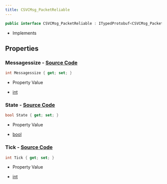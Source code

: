 ```yaml
---
title: CSVCMsg_PacketReliable
---
```


```csharp
public interface CSVCMsg_PacketReliable : ITypedProtobuf<CSVCMsg_PacketReliable>, INativeHandle, INetMessage<CSVCMsg_PacketReliable>, IDisposable
```

- Implements

## Properties

### **Messagessize** - [Source Code](https://github.com/swiftly-solution/swiftlys2/blob/main/managed/src/SwiftlyS2.Generated/Protobufs/Interfaces/CSVCMsg_PacketReliable.cs#L21)

```csharp
int Messagessize { get; set; }
```

- Property Value

- [int](https://learn.microsoft.com/dotnet/api/system.int32)

### **State** - [Source Code](https://github.com/swiftly-solution/swiftlys2/blob/main/managed/src/SwiftlyS2.Generated/Protobufs/Interfaces/CSVCMsg_PacketReliable.cs#L24)

```csharp
bool State { get; set; }
```

- Property Value

- [bool](https://learn.microsoft.com/dotnet/api/system.boolean)

### **Tick** - [Source Code](https://github.com/swiftly-solution/swiftlys2/blob/main/managed/src/SwiftlyS2.Generated/Protobufs/Interfaces/CSVCMsg_PacketReliable.cs#L18)

```csharp
int Tick { get; set; }
```

- Property Value

- [int](https://learn.microsoft.com/dotnet/api/system.int32)

